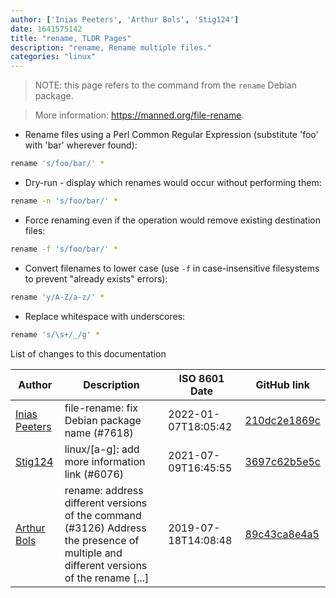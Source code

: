 ```yaml
---
author: ['Inias Peeters', 'Arthur Bols', 'Stig124']
date: 1641575142
title: "rename, TLDR Pages"
description: "rename, Rename multiple files."
categories: "linux"
---
```

> NOTE: this page refers to the command from the `rename` Debian package.

> More information: <https://manned.org/file-rename>.

- Rename files using a Perl Common Regular Expression (substitute 'foo' with 'bar' wherever found):

```bash
rename 's/foo/bar/' *
```

- Dry-run - display which renames would occur without performing them:

```bash
rename -n 's/foo/bar/' *
```

- Force renaming even if the operation would remove existing destination files:

```bash
rename -f 's/foo/bar/' *
```

- Convert filenames to lower case (use `-f` in case-insensitive filesystems to prevent "already exists" errors):

```bash
rename 'y/A-Z/a-z/' *
```

- Replace whitespace with underscores:

```bash
rename 's/\s+/_/g' *
```
List of changes to this documentation


Author | Description | ISO 8601 Date | GitHub link
------|-----|-----|-----
[Inias Peeters](mailto:iniasp@gmail.com) | file-rename: fix Debian package name (#7618) | 2022-01-07T18:05:42 | [210dc2e1869c](https://github.com/tldr-pages/tldr/commit/210dc2e1869cd0bf2266240f4a0035ba9cb40488)
[Stig124](mailto:stigpro@outlook.fr) | linux/[a-g]: add more information link (#6076) | 2021-07-09T16:45:55 | [3697c62b5e5c](https://github.com/tldr-pages/tldr/commit/3697c62b5e5cd9bae7a99c591cb81d1ddcfbf792)
[Arthur Bols](mailto:arthur@bols.dev) | rename: address different versions of the command (#3126) Address the presence of multiple and different versions of the rename [...] | 2019-07-18T14:08:48 | [89c43ca8e4a5](https://github.com/tldr-pages/tldr/commit/89c43ca8e4a556052f937be31325a552002af4f3)

